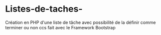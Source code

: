 # Listes-de-taches-
Création en PHP d'une liste de tâche avec possibilité de la définir comme terminer ou non ccs fait avec le Framework Bootstrap 
